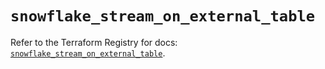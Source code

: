 # `snowflake_stream_on_external_table`

Refer to the Terraform Registry for docs: [`snowflake_stream_on_external_table`](https://registry.terraform.io/providers/snowflakedb/snowflake/2.8.0/docs/resources/stream_on_external_table).
